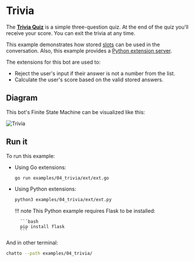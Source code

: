 # Trivia

The [**Trivia Quiz**](https://github.com/jaimeteb/chatto/tree/master/examples/04_trivia) is a simple three-question quiz. At the end of the quiz you'll receive your score. You can exit the trivia at any time.

This example demonstrates how stored [slots](/finitestatemachine/#slots) can be used in the conversation. Also, this example provides a [Python extension server](/extensions/#other-languages).

The extensions for this bot are used to:

* Reject the user's input if their answer is not a number from the list.
* Calculate the user's score based on the valid stored answers.

## Diagram

This bot's Finite State Machine can be visualized like this:

![Trivia](/img/chatto_trivia.svg)

## Run it

To run this example:

* Using Go extensions:

    ```bash
    go run examples/04_trivia/ext/ext.go
    ```

* Using Python extensions:

    ```bash
    python3 examples/04_trivia/ext/ext.py
    ```

    !!! note
        This Python example requires Flask to be installed:

        ```bash
        pip install flask
        ```

And in other terminal:

```bash
chatto --path examples/04_trivia/
```
